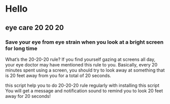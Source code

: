 # **Hello**

## eye care 20 20 20

### Save your eye from eye strain when you look at a bright screen for long time

What’s the 20-20-20 rule?
If you find yourself gazing at screens all day, your eye doctor may have mentioned this rule to you. Basically, every 20 minutes spent using a screen, you should try to look away at something that is 20 feet away from you for a total of 20 seconds.

this script help you to do 20-20-20 rule regularly
with installing this script You will get a message and notification sound to remind you to look 20 feet away for 20 seconds!  
